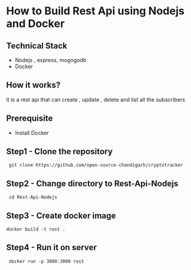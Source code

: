 # How to Build Rest Api using Nodejs and Docker


## Technical Stack

- Nodejs , express, mogngodb
- Docker

## How it works?

it is a rest api that can create , update , delete and list all the subscribers

## Prerequisite

- Install Docker

## Step1 - Clone the repository

```
 git clone https://github.com/open-source-chandigarh/cryptotracker
```

## Step2 - Change directory to Rest-Api-Nodejs

```
 cd Rest-Api-Nodejs
```

## Step3 - Create docker image

```
docker build -t rest .
```

## Step4 - Run it on server

```
 docker run -p 3000:3000 rest
```


